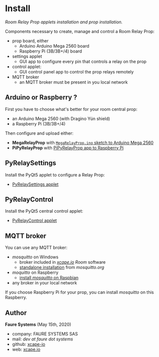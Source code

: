 ﻿# Install
*Room Relay Prop applets installation and prop installation.*

Components necessary to create, manage and control a Room Relay Prop:

* prop board, either
    - Arduino Arduino Mega 2560 board
    - Raspberry Pi (3B/3B+/4) board
* settings applet
    - GUI app to configure every pin that controls a relay on the prop
* control applet:
    - GUI control panel app to control the prop relays remotely 
* MQTT broker
    - an MQTT broker must be present in you local network
    

## Arduino or Raspberry ?
First you have to choose what's better for your room central prop:

* an Arduino Mega 2560 (with Dragino Yún shield)
* a Raspberry Pi (3B/3B+/4)

Then configure and upload either:

* **MegaRelayProp** with [`MegaRelayProp.ino` sketch to Arduino Mega 2560](https://github.com/xcape-io/RelayProp/tree/master/MegaRelayProp#megacentralprop)
* **PiPyRelayProp** with [PiPyRelayProp app to Raspberry Pi](https://github.com/xcape-io/RelayProp/tree/master/PiPyRelayProp#pipycentralprop)


## PyRelaySettings
Install the PyQt5 applet to configure a Relay Prop:

* [PyRelaySettings applet](https://github.com/xcape-io/RelayProp/tree/master/PyRelaySettings#pycentralsettings)



## PyRelayControl
Install the PyQt5 central control applet:

* [PyRelayControl applet](https://github.com/xcape-io/RelayProp/tree/master/PyRelayControl#pycentralcontrol)


## MQTT broker
You can use any MQTT broker:

* *mosquitto* on Windows
    - broker included in *<a href="https://xcape.io/" target="_blank">xcape.io</a> Room* software
    - <a href="https://mosquitto.org/download/" target="_blank">standalone installation</a> from *mosquitto.org*
* *moquitto* on Raspberry
    - <a href="https://github.com/xcape-io/PyProps/blob/master/RASPBERRY_PI_PROPS.md#5-install-mosquitto-broker" target="_blank">install *mosquitto* on Raspbian</a>
* any broker in your local network

If you choose Raspberry Pi for your prop, you can install *mosquitto* on this Raspberry.


## Author

**Faure Systems** (May 15th, 2020)
* company: FAURE SYSTEMS SAS
* mail: *dev at faure dot systems*
* github: <a href="https://github.com/xcape-io?tab=repositories" target="_blank">xcape-io</a>
* web: <a href="https://xcape.io/" target="_blank">xcape.io</a>